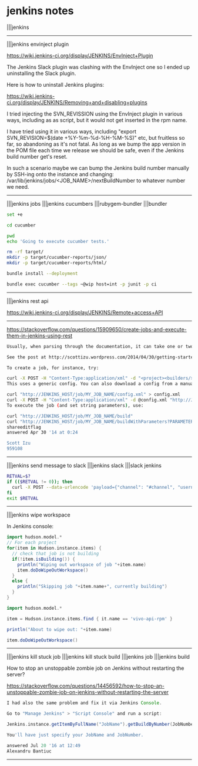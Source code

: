 # jenkins notes

|||jenkins

---

|||jenkins envinject plugin

https://wiki.jenkins-ci.org/display/JENKINS/EnvInject+Plugin

The Jenkins Slack plugin was clashing with the EnvInject one so I ended up uninstalling the Slack plugin.

Here is how to uninstall Jenkins plugins:

https://wiki.jenkins-ci.org/display/JENKINS/Removing+and+disabling+plugins

I tried injecting the SVN_REVISSION using the EnvInject plugin in various ways, including as as script, but it would not get inserted in the rpm name.

I have tried using it in various ways, including "export SVN_REVISION=$(date +%Y-%m-%d-%H-%M-%S)" etc, but fruitless so far, so abandoning as it's not fatal. As long as we bump the app version in the POM file each time we release we should be safe, even if the Jenkins build number get's reset.

In such a scenario maybe we can bump the Jenkins build number manually by SSH-ing onto the instance and changing: /var/lib/jenkins/jobs/<JOB_NAME>/nextBuildNumber to whatever number we need.

---

|||jenkins jobs
|||jenkins cucumbers
|||rubygem-bundler
|||bundler

```bash
set +e

cd cucumber

pwd
echo 'Going to execute cucumber tests.'

rm -rf target/
mkdir -p target/cucumber-reports/json/
mkdir -p target/cucumber-reports/html/

bundle install --deployment

bundle exec cucumber --tags ~@wip host=int -p junit -p ci
```

---

|||jenkins rest api

https://wiki.jenkins-ci.org/display/JENKINS/Remote+access+API

---

https://stackoverflow.com/questions/15909650/create-jobs-and-execute-them-in-jenkins-using-rest

```bash
Usually, when parsing through the documentation, it can take one or two days. It is helpful to be able to access code or curl commands to get you up and running in one hour. That is my objective with a lot of third party software.

See the post at http://scottizu.wordpress.com/2014/04/30/getting-started-with-the-jenkins-api/ which lists several of the curl commands. You will have to replace my.jenkins.com (ie JENKINS_HOST) with the your own url.

To create a job, for instance, try:

curl -X POST -H "Content-Type:application/xml" -d "<project><builders/><publishers/><buildWrappers/></project>" "http://JENKINS_HOST/createItem?name=AA_TEST_JOB2"
This uses a generic config. You can also download a config from a manually created job and then use that as a template.

curl "http://JENKINS_HOST/job/MY_JOB_NAME/config.xml" > config.xml
curl -X POST -H "Content-Type:application/xml" -d @config.xml "http://JENKINS_HOST/createItem?name=AA_TEST_JOB3" 
To execute the job (and set string parameters), use:

curl "http://JENKINS_HOST/job/MY_JOB_NAME/build"
curl "http://JENKINS_HOST/job/MY_JOB_NAME/buildWithParameters?PARAMETER0=VALUE0&PARAMETER1=VALUE1"
shareeditflag
answered Apr 30 '14 at 0:24

Scott Izu
959108
```

---

|||jenkins send message to slack
|||jenkins slack
|||slack jenkins

```bash
RETVAL=$?
if (($RETVAL != 0)); then
  curl -X POST --data-urlencode 'payload={"channel": "#channel", "username": "user_name", "text": "TEXT", "icon_emoji": ":skull:"}' https://hooks.slack.com/services/REST/OF/URL
fi
exit $RETVAL
```

---

|||jenkins wipe workspace

In Jenkins console:

```groovy
import hudson.model.*
// For each project
for(item in Hudson.instance.items) {
  // check that job is not building
  if(!item.isBuilding()) {
    println("Wiping out workspace of job "+item.name)
    item.doDoWipeOutWorkspace()
  }
  else {
    println("Skipping job "+item.name+", currently building")
  }
}

import hudson.model.*

item = Hudson.instance.items.find { it.name == 'vivo-api-rpm' }

println("About to wipe out: "+item.name)

item.doDoWipeOutWorkspace()
```

---

|||jenkins kill stuck job |||jenkins kill stuck build |||jenkins job |||jenkins build

How to stop an unstoppable zombie job on Jenkins without restarting the server?

https://stackoverflow.com/questions/14456592/how-to-stop-an-unstoppable-zombie-job-on-jenkins-without-restarting-the-server

```groovy
I had also the same problem and fix it via Jenkins Console.

Go to "Manage Jenkins" > "Script Console" and run a script:

Jenkins.instance.getItemByFullName("JobName").getBuildByNumber(JobNumber).finish(hudson.model.Result.ABORTED, new java.io.IOException("Aborting build")); 

You'll have just specify your JobName and JobNumber.

answered Jul 20 '16 at 12:49
Alexandru Bantiuc
```

---
